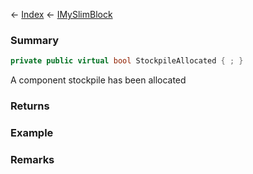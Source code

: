 ← [Index](Api-Index) ← [IMySlimBlock](VRage.Game.ModAPI.Ingame.IMySlimBlock)

### Summary

```csharp
private public virtual bool StockpileAllocated { ; }
```

A component stockpile has been allocated

### Returns

### Example

### Remarks


